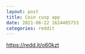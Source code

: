 ```yaml
--- 
layout: post 
title: Coin cusp app 
date: 2021-06-22 1624405753 
categories: reddit 
--- 
```

https://redd.it/o60kzt